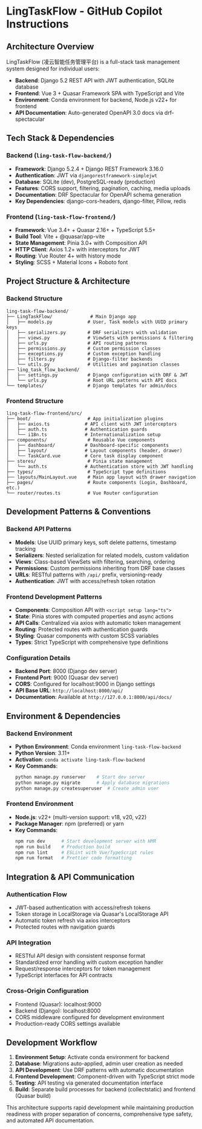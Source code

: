 # LingTaskFlow - GitHub Copilot Instructions

## Architecture Overview

LingTaskFlow (凌云智能任务管理平台) is a full-stack task management system designed for individual users:

- **Backend**: Django 5.2 REST API with JWT authentication, SQLite database
- **Frontend**: Vue 3 + Quasar Framework SPA with TypeScript and Vite
- **Environment**: Conda environment for backend, Node.js v22+ for frontend
- **API Documentation**: Auto-generated OpenAPI 3.0 docs via drf-spectacular

## Tech Stack & Dependencies

### Backend (`ling-task-flow-backend/`)

- **Framework**: Django 5.2.4 + Django REST Framework 3.16.0
- **Authentication**: JWT via `djangorestframework-simplejwt` 
- **Database**: SQLite (dev), PostgreSQL-ready (production)
- **Features**: CORS support, filtering, pagination, caching, media uploads
- **Documentation**: DRF Spectacular for OpenAPI schema generation
- **Key Dependencies**: django-cors-headers, django-filter, Pillow, redis

### Frontend (`ling-task-flow-frontend/`)

- **Framework**: Vue 3.4+ + Quasar 2.16+ + TypeScript 5.5+
- **Build Tool**: Vite + @quasar/app-vite
- **State Management**: Pinia 3.0+ with Composition API
- **HTTP Client**: Axios 1.2+ with interceptors for JWT
- **Routing**: Vue Router 4+ with history mode
- **Styling**: SCSS + Material Icons + Roboto font

## Project Structure & Architecture

### Backend Structure

```
ling-task-flow-backend/
├── LingTaskFlow/              # Main Django app
│   ├── models.py             # User, Task models with UUID primary keys
│   ├── serializers.py        # DRF serializers with validation
│   ├── views.py              # ViewSets with permissions & filtering
│   ├── urls.py               # API routing patterns
│   ├── permissions.py        # Custom permission classes
│   ├── exceptions.py         # Custom exception handling
│   ├── filters.py            # Django-filter backends
│   └── utils.py              # Utilities and pagination classes
├── ling_task_flow_backend/
│   ├── settings.py           # Django configuration with DRF & JWT
│   └── urls.py               # Root URL patterns with API docs
└── templates/                # Django templates for admin/docs
```

### Frontend Structure

```
ling-task-flow-frontend/src/
├── boot/                     # App initialization plugins
│   ├── axios.ts             # API client with JWT interceptors
│   ├── auth.ts              # Authentication guards
│   └── i18n.ts              # Internationalization setup
├── components/               # Reusable Vue components
│   ├── dashboard/           # Dashboard-specific components
│   ├── layout/              # Layout components (header, drawer)
│   └── TaskCard.vue         # Core task display component
├── stores/                   # Pinia state management
│   └── auth.ts              # Authentication store with JWT handling
├── types/                    # TypeScript type definitions
├── layouts/MainLayout.vue    # Main app layout with drawer navigation
├── pages/                    # Route components (Login, Dashboard, etc.)
└── router/routes.ts          # Vue Router configuration
```

## Development Patterns & Conventions

### Backend API Patterns

- **Models**: Use UUID primary keys, soft delete patterns, timestamp tracking
- **Serializers**: Nested serialization for related models, custom validation
- **Views**: Class-based ViewSets with filtering, searching, ordering
- **Permissions**: Custom permissions inheriting from DRF base classes
- **URLs**: RESTful patterns with `/api/` prefix, versioning-ready
- **Authentication**: JWT with access/refresh token rotation

### Frontend Development Patterns

- **Components**: Composition API with `<script setup lang="ts">`
- **State**: Pinia stores with computed properties and async actions
- **API Calls**: Centralized via axios with automatic token management
- **Routing**: Protected routes with authentication guards
- **Styling**: Quasar components with custom SCSS variables
- **Types**: Strict TypeScript with comprehensive type definitions

### Configuration Details

- **Backend Port**: 8000 (Django dev server)
- **Frontend Port**: 9000 (Quasar dev server) 
- **CORS**: Configured for localhost:9000 in Django settings
- **API Base URL**: `http://localhost:8000/api/`
- **Documentation**: Available at `http://127.0.0.1:8000/api/docs/`

## Environment & Dependencies

### Backend Environment

- **Python Environment**: Conda environment `ling-task-flow-backend`
- **Python Version**: 3.11+
- **Activation**: `conda activate ling-task-flow-backend`
- **Key Commands**:
  ```bash
  python manage.py runserver    # Start dev server
  python manage.py migrate      # Apply database migrations
  python manage.py createsuperuser  # Create admin user
  ```

### Frontend Environment

- **Node.js**: v22+ (multi-version support: v18, v20, v22)
- **Package Manager**: npm (preferred) or yarn
- **Key Commands**:
  ```bash
  npm run dev      # Start development server with HMR
  npm run build    # Production build
  npm run lint     # ESLint with Vue/TypeScript rules
  npm run format   # Prettier code formatting
  ```

## Integration & API Communication

### Authentication Flow

- JWT-based authentication with access/refresh tokens
- Token storage in LocalStorage via Quasar's LocalStorage API
- Automatic token refresh via axios interceptors
- Protected routes with navigation guards

### API Integration

- RESTful API design with consistent response format
- Standardized error handling with custom exception handler
- Request/response interceptors for token management
- TypeScript interfaces for API contracts

### Cross-Origin Configuration

- Frontend (Quasar): localhost:9000
- Backend (Django): localhost:8000
- CORS middleware configured for development environment
- Production-ready CORS settings available

## Development Workflow

1. **Environment Setup**: Activate conda environment for backend
2. **Database**: Migrations auto-applied, admin user creation as needed
3. **API Development**: Use DRF patterns with automatic documentation
4. **Frontend Development**: Component-driven with TypeScript strict mode
5. **Testing**: API testing via generated documentation interface
6. **Build**: Separate build processes for backend (collectstatic) and frontend (Quasar build)

This architecture supports rapid development while maintaining production readiness with proper separation of concerns, comprehensive type safety, and automated API documentation.